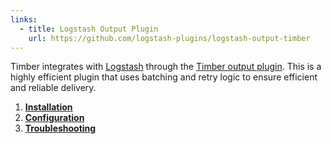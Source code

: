 ```yaml
---
links:
  - title: Logstash Output Plugin
    url: https://github.com/logstash-plugins/logstash-output-timber
---
```

Timber integrates with [Logstash](https://www.elastic.co/products/logstash) through the [Timber output plugin](https://github.com/timberio/logstash-output-timber). This is a highly efficient plugin that uses batching and retry logic to ensure efficient and reliable delivery.

1. [**Installation**](installation)
1. [**Configuration**](configuration)
2. [**Troubleshooting**](troubleshooting)
